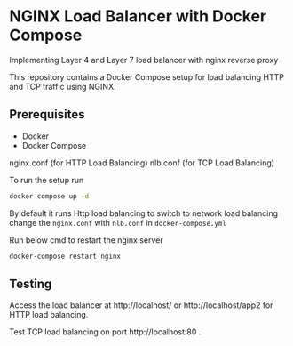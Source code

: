 # NGINX Load Balancer with Docker Compose
Implementing Layer 4 and Layer 7 load balancer with nginx reverse proxy 


This repository contains a Docker Compose setup for load balancing HTTP and TCP traffic using NGINX.

## Prerequisites
- Docker
- Docker Compose

nginx.conf (for HTTP Load Balancing)
nlb.conf (for TCP Load Balancing)

To run the setup run 
```bash
docker compose up -d
```
By default it runs Http load balancing to switch to network load balancing change the `nginx.conf` with `nlb.conf` in `docker-compose.yml`

Run below cmd to restart the nginx server
```bash
docker-compose restart nginx
```
## Testing

Access the load balancer at http://localhost/ or http://localhost/app2 for HTTP load balancing.

Test TCP load balancing on port http://localhost:80 .
